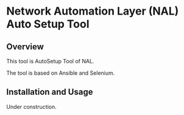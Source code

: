 # Network Automation Layer (NAL) Auto Setup Tool

## Overview
This tool is AutoSetup Tool of NAL.

The tool is based on Ansible and Selenium.

## Installation and Usage
Under construction.
